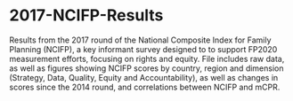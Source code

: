 # 2017-NCIFP-Results
Results from the 2017 round of the National Composite Index for Family Planning (NCIFP), a key informant survey designed to to support FP2020 measurement efforts, focusing on rights and equity.
File includes raw data, as well as figures showing NCIFP scores by country, region and dimension (Strategy, Data, Quality, Equity and Accountability), as well as changes in scores since the 2014 round, and correlations between NCIFP and mCPR.

